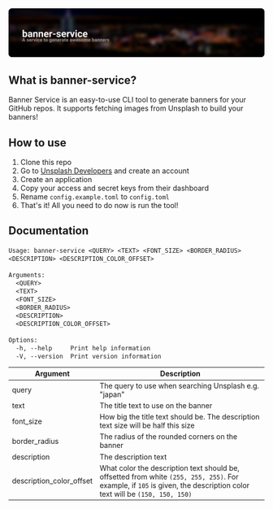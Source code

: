 <img src=".github/example.png" alt="Banner Service" />

## What is banner-service?

Banner Service is an easy-to-use CLI tool to generate banners for your GitHub repos. It supports fetching images from Unsplash to build your banners!

## How to use
1) Clone this repo
2) Go to [Unsplash Developers](https://unsplash.com/developers) and create an account
3) Create an application
4) Copy your access and secret keys from their dashboard
5) Rename `config.example.toml` to `config.toml`
6) That's it! All you need to do now is run the tool!

## Documentation
```
Usage: banner-service <QUERY> <TEXT> <FONT_SIZE> <BORDER_RADIUS> <DESCRIPTION> <DESCRIPTION_COLOR_OFFSET>

Arguments:
  <QUERY>
  <TEXT>
  <FONT_SIZE>
  <BORDER_RADIUS>
  <DESCRIPTION>
  <DESCRIPTION_COLOR_OFFSET>

Options:
  -h, --help     Print help information
  -V, --version  Print version information
```

| Argument      | Description |
| -----------   | ----------- |
| query                             | The query to use when searching Unsplash e.g. "japan"       |
| text                              | The title text to use on the banner        |
| font_size                         | How big the title text should be. The description text size will be half this size        |
| border_radius                     | The radius of the rounded corners on the banner        |
| description                       | The description text       |
| description_color_offset          | What color the description text should be, offsetted from white `(255, 255, 255)`. For example, if `105` is given, the description color text will be `(150, 150, 150)`        |
